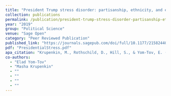 ```yaml
---
title: "President Trump stress disorder: partisanship, ethnicity, and expressive reporting of mental distress after the 2016 election"
collection: publications
permalink: /publication/president-trump-stress-disorder-partisanship-ethnicity-and-expressive-reporting-
year: "2019"
group: "Political Science"
venue: "Sage Open"
category: "Peer Reviewed Publication"
published_link: "https://journals.sagepub.com/doi/full/10.1177/2158244019830865"
pdf: "PresidentialStress.pdf"
apa_citation: "Krupenkin, M., Rothschild, D., Hill, S., & Yom-Tov, E. (2019). President Trump Stress Disorder: Partisanship, Ethnicity, and Expressive Reporting of Mental Distress After the 2016 Election. Sage Open, 9(1). https://doi.org/10.1177/2158244019830865"
co-authors:
  - "Elad Yom-Tov"
  - "Masha Krupenkin"
  - ""
  - ""
  - ""
  - ""
---
```

